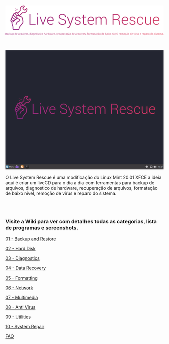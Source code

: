 <br>
<p align="center">
  <img width="" src="assets/logos/logo_lsr.png">
</p>

<br>

<p align="center">
  <img width="" src="assets/screenshots/desktop_menu.gif">
</p>

O Live System Rescue é uma modificação do Linux Mint 20.01 XFCE a ideia aqui é criar um liveCD para o dia a dia com ferramentas para backup de arquivos, diagnostico de hardware, recuperação de arquivos, formatação de baixo nivel, remoção de viŕus e reparo do sistema.

<br><br>

### Visite a Wiki para ver com detalhes todas as categorias, lista de programas e screenshots.


[01 - Backup and Restore](https://github.com/odiegoduarte/lsr/wiki/01-Backup-and-Restore)

[02 - Hard Disk](https://github.com/odiegoduarte/lsr/wiki/02-Hard-Disk)

[03 - Diagnostics](https://github.com/odiegoduarte/lsr/wiki/03-Diagnostics)

[04 - Data Recovery](https://github.com/odiegoduarte/lsr/wiki/04-Data-Recovery)

[05 - Formatting](https://github.com/odiegoduarte/lsr/wiki/05-Formatting)

[06 - Network](https://github.com/odiegoduarte/lsr/wiki/06-Network)

[07 - Multimedia](https://github.com/odiegoduarte/lsr/wiki/07-Multimedia)

[08 - Anti Virus](https://github.com/odiegoduarte/lsr/wiki/08-Anti-Virus)

[09 - Utilities](https://github.com/odiegoduarte/lsr/wiki/09-Utilities)

[10 - System Repair](https://github.com/odiegoduarte/lsr/wiki/10-System-Repair)

[FAQ](https://github.com/odiegoduarte/lsr/wiki/FAQ)

<br><br><br>
